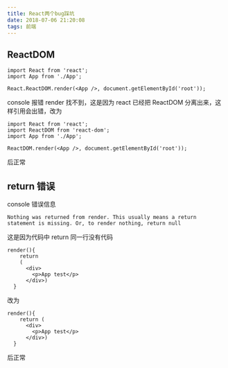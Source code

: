 ```yaml
---
title: React两个bug踩坑
date: 2018-07-06 21:20:08
tags: 前端
---
```


## ReactDOM

```
import React from 'react';
import App from './App';

React.ReactDOM.render(<App />, document.getElementById('root'));
```

console 报错 render 找不到，这是因为 react 已经把 ReactDOM 分离出来，这样引用会出错，改为

```
import React from 'react';
import ReactDOM from 'react-dom';
import App from './App';

ReactDOM.render(<App />, document.getElementById('root'));
```

后正常

## return 错误

console 错误信息

```
Nothing was returned from render. This usually means a return statement is missing. Or, to render nothing, return null
```

这是因为代码中 return 同一行没有代码

```
render(){
    return
    (
      <div>
        <p>App test</p>
      </div>)
  }
```

改为

```
render(){
    return (
      <div>
        <p>App test</p>
      </div>)
  }
```

后正常
